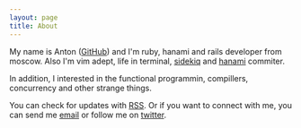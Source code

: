 ```yaml
---
layout: page
title: About
---
```


My name is Anton ([GitHub][github]) and I'm ruby, hanami and rails developer from moscow.
Also I'm vim adept, life in terminal, [sidekiq][sidekiq] and [hanami][hanami] commiter.

In addition, I interested in the functional programmin, compillers, concurrency and other strange things.

You can check for updates with [RSS][rss].
Or if you want to connect with me, you can send me
<a href="mailto:antondavydov.o@gmail.com">email</a> or follow me on [twitter][twitter].

[sidekiq]: http://sidekiq.org
[hanami]: http://hanamirb.org
[twitter]: https://twitter.com/anton_davydov
[rss]: http://davydovanton.github.io/rss.xml
[github]: https://github.com/davydovanton
